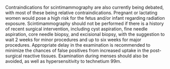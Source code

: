 Contraindications for scintimammography are also currently being debated, with most of these being relative contraindications. Pregnant or lactating women would pose a high risk for the fetus and/or infant regarding radiation exposure. Scintimammography should not be performed if there is a history of recent surgical intervention, including cyst aspiration, fine needle aspiration, core needle biopsy, and excisional biopsy, with the suggestion to wait 2 weeks for minor procedures and up to six weeks for major procedures. Appropriate delay in the examination is recommended to minimize the chances of false positives from increased uptake in the post-surgical reactive tissues. Examination during menses should also be avoided, as well as hypersensitivity to technetium 99m.